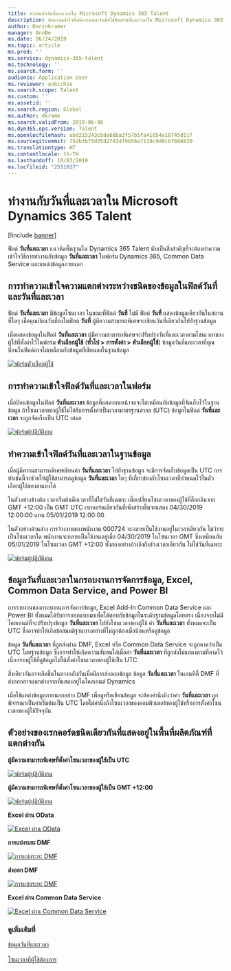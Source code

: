 ```yaml
---
title: ทำงานกับวันที่และเวลาใน Microsoft Dynamics 365 Talent
description: ทำความเข้าใจสิ่งที่ควรคาดหวังเมื่อใช้ฟิลด์วันที่และเวลาใน Microsoft Dynamics 365 Talent ทำให้ชัดเจนมากขึ้นในสิ่งที่คาดหวัง เมื่อโต้ตอบกับข้อมูลวันที่และเวลาในฟอร์มใน Talent แหล่งที่มาภายนอก หรือ Common Data Service.
author: Darinkramer
manager: AnnBe
ms.date: 06/24/2019
ms.topic: article
ms.prod: ''
ms.service: dynamics-365-talent
ms.technology: ''
ms.search.form: ''
audience: Application User
ms.reviewer: anbichse
ms.search.scope: Talent
ms.custom: ''
ms.assetid: ''
ms.search.region: Global
ms.author: dkrame
ms.search.validFrom: 2019-06-06
ms.dyn365.ops.version: Talent
ms.openlocfilehash: abd215243cbda68ba3f57b5fa41054a10745d11f
ms.sourcegitcommit: 75db3b75d35d27034f9b56e7119c9d0cb7666830
ms.translationtype: HT
ms.contentlocale: th-TH
ms.lasthandoff: 10/03/2019
ms.locfileid: "2551037"
---
```

# <a name="work-with-date-and-time-in-microsoft-dynamics-365-talent"></a>ทำงานกับวันที่และเวลาใน Microsoft Dynamics 365 Talent

[!include [banner](includes/banner.md)]

ฟิลด์ **วันที่และเวลา** แนวคิดพื้นฐานใน Dynamics 365 Talent นับเป็นสิ่งสำคัญที่จะต้องทำความเข้าใจวิธีการทำงานกับข้อมูล **วันที่และเวลา** ในฟอร์ม Dynamics 365, Common Data Service และแหล่งข้อมูลภายนอก

## <a name="understanding-the-difference-between-date-and-date-and-time-field-data-types"></a>การทำความเข้าใจความแตกต่างระหว่างชนิดของข้อมูลในฟิลด์วันที่และวันที่และเวลา

ฟิลด์ **วันที่และเวลา** มีข้อมูลโซนเวลา ในขณะที่ฟิลด์ **วันที่** ไม่มี ฟิลด์ **วันที่** แสดงข้อมูลเดียวกันในสถานที่ใดๆ เมื่อคุณป้อนวันที่ลงในฟิลด์ **วันที่** ผู้มีความสามารถพิเศษจะเขียนวันที่เดียวกันไปยังฐานข้อมูล

เมื่อแสดงข้อมูลในฟิลด์ **วันที่และเวลา** ผู้มีความสามารถพิเศษจะปรับปรุงวันที่และเวลาตามโซนเวลาของผู้ใช้ที่ตั้งค่าไว้ในฟอร์ม **ตัวเลือกผู้ใช้** (**ทั่วไป > การตั้งค่า > ตัวเลือกผู้ใช้**) ข้อมูลวันที่และเวลาที่คุณป้อนในฟิลด์อาจไม่เหมือนกับข้อมูลที่เขียนลงในฐานข้อมูล

[![ฟอร์มตัวเลือกผู้ใช้](./media/useroptionsform.png)](./media/useroptionsform.png)

## <a name="understanding-date-and-time-fields-in-forms"></a>การทำความเข้าใจฟิลด์วันที่และเวลาในฟอร์ม 

เมื่อป้อนข้อมูลในฟิลด์ **วันที่และเวลา** ข้อมูลที่แสดงบนหน้าจอจะไม่เหมือนกับข้อมูลที่จัดเก็บไว้ในฐานข้อมูล ถ้าโซนเวลาของผู้ใช้ไม่ได้รับการตั้งค่าเป็นเวลามาตรฐานสากล (UTC) ข้อมูลในฟิลด์ **วันที่และเวลา** จะถูกจัดเก็บเป็น UTC เสมอ

[![ฟอร์มผู้ปฏิบัติงาน](./media/worker-form.png)](./media/worker-form.png)

## <a name="understand-date-and-time-fields-in-the-database"></a>ทำความเข้าใจฟิลด์วันที่และเวลาในฐานข้อมูล 

เมื่อผู้มีความสามารถพิเศษเขียนค่า **วันที่และเวลา** ไปยังฐานข้อมูล จะมีการจัดเก็บข้อมูลเป็น UTC การทำเช่นนี้จะช่วยให้ผู้ใช้สามารถดูข้อมูล **วันที่และเวลา** ใดๆ ที่เกี่ยวข้องกับโซนเวลาที่กำหนดไว้ในตัวเลือกผู้ใช้ของตนเองได้
 
ในตัวอย่างข้างต้น เวลาเริ่มต้นคือเวลาที่ไม่ใช่วันที่เฉพาะ เมื่อเปลี่ยนโซนเวลาของผู้ใช้ที่ล็อกอินจาก GMT +12:00 เป็น GMT UTC เรกคอร์ดเดียวกันที่เพิ่งสร้างขึ้นจะแสดง 04/30/2019 12:00:00 แทน 05/01/2019 12:00:00
  
ในตัวอย่างด้านล่าง การจ้างงานของพนักงาน 000724 จะกลายเป็นใช้งานอยู่ในเวลาเดียวกัน ไม่ว่าจะเป็นโซนเวลาใด พนักงานจะกลายเป็นใช้งานอยู่เมื่อ 04/30/2019 ในโซนเวลา GMT ซึ่งเหมือนกับ 05/01/2019 ในโซนเวลา GMT +12:00 ทั้งสองอย่างอ้างอิงถึงช่วงเวลาเดียวกัน ไม่ใช่วันที่เฉพาะ 

[![ฟอร์มผู้ปฏิบัติงาน](./media/worker-form2.png)](./media/worker-form2.png)

## <a name="date-and-time-data-in-data-management-framework-excel-common-data-service-and-power-bi"></a>ข้อมูลวันที่และเวลาในกรอบงานการจัดการข้อมูล, Excel, Common Data Service, and Power BI 

การรายงานของกรอบงานการจัดการข้อมูล, Excel Add-In Common Data Service และ Power BI ทั้งหมดได้รับการออกแบบมาเพื่อโต้ตอบกับข้อมูลในระดับฐานข้อมูลโดยตรง เนื่องจากไม่มีไคลเอนต์ที่จะปรับปรุงข้อมูล **วันที่และเวลา** ไปยังโซนเวลาของผู้ใช้ ค่า **วันที่และเวลา** ทั้งหมดจะเป็น UTC ซึ่งอาจทำให้เกิดข้อสมมติฐานบางอย่างที่ไม่ถูกต้องเมื่อป้อนหรือดูข้อมูล  
 
ข้อมูล **วันที่และเวลา** ที่ถูกส่งผ่าน DMF, Excel หรือ Common Data Service จะถูกคาดว่าเป็น UTC โดยฐานข้อมูล ซึ่งอาจทำให้เกิดความสับสนได้เมื่อค่า **วันที่และเวลา** ที่ถูกส่งไม่แสดงตามที่คาดไว้เนื่องจากผู้ใช้ที่ดูข้อมูลไม่ได้ตั้งค่าโซนเวลาของผู้ใช้เป็น UTC 
 
สิ่งเดียวกันอาจเกิดขึ้นในทางกลับกันเมื่อมีการส่งออกข้อมูล ข้อมูล **วันที่และเวลา** ในเอนทิตี้ DMF ที่ส่งออกอาจแตกต่างจากที่แสดงอยู่ในไคลเอนต์ Dynamics 
 
เมื่อใช้แหล่งข้อมูลภายนอกอย่าง DMF เพื่อดูหรือเขียนข้อมูล จะต้องคำนึงถึงว่าค่า **วันที่และเวลา** ถูกพิจารณาเป็นค่าเริ่มต้นเป็น UTC โดยไม่คำนึงถึงโซนเวลาของคอมพิวเตอร์ของผู้ใช้หรือการตั้งค่าโซนเวลาของผู้ใช้ปัจจุบัน 

## <a name="examples-of-the-same-record-being-displayed-in-different-product-areas"></a>ตัวอย่างของเรกคอร์ดชนิดเดียวกันที่แสดงอยู่ในพื้นที่ผลิตภัณฑ์ที่แตกต่างกัน 

**ผู้มีความสามารถพิเศษที่ตั้งค่าโซนเวลาของผู้ใช้เป็น UTC**

[![ฟอร์มผู้ปฏิบัติงาน](./media/worker-form3.png)](./media/worker-form3.png)

**ผู้มีความสามารถพิเศษที่ตั้งค่าโซนเวลาของผู้ใช้เป็น GMT +12:00** 

[![ฟอร์มผู้ปฏิบัติงาน](./media/worker-form4.png)](./media/worker-form4.png)

**Excel ผ่าน OData**

[![Excel ผ่าน OData](./media/Excelviaodata.png)](./media/Excelviaodata.png)

**การแบ่งระยะ DMF**

[![การแบ่งระยะ DMF](./media/DMFStaging.png)](./media/DMFStaging.png)

**ส่งออก DMF**

[![การแบ่งระยะ DMF](./media/DMFexport.png)](./media/DMFexport.png)

**Excel ผ่าน Common Data Service**

[![Excel ผ่าน Common Data Service](./media/ExcelCDS.png)](./media/ExcelCDS.png)

### <a name="see-also"></a>ดูเพิ่มเติมที่

[ข้อมูลวันที่และเวลา](https://docs.microsoft.com/en-us/dynamics365/unified-operations/fin-and-ops/organization-administration/date-time-zones)<br></br>
[โซนเวลาที่ผู้ใช้ต้องการ](https://docs.microsoft.com/en-us/dynamics365/unified-operations/fin-and-ops/organization-administration/tasks/set-users-preferred-time-zone) 
